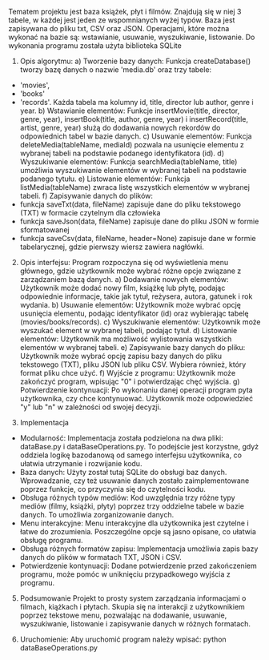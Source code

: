 Tematem projektu jest baza książek, płyt i filmów. 
Znajdują się w niej 3 tabele, w każdej jest jeden ze wspomnianych wyżej typów.
Baza jest zapisywana do pliku txt, CSV oraz JSON.
Operacjami, które można wykonać na bazie są: wstawianie, usuwanie, wyszukiwanie, listowanie.
Do wykonania programu została użyta biblioteka SQLite

1. Opis algorytmu:
a) Tworzenie bazy danych:
Funkcja createDatabase() tworzy bazę danych o nazwie 'media.db' oraz trzy tabele:
- 'movies', 
- 'books'
- 'records'. 
Każda tabela ma kolumny id, title, director lub author, genre i year.
b) Wstawianie elementów:
Funkcje insertMovie(title, director, genre, year), insertBook(title, author, genre, year)
i insertRecord(title, artist, genre, year) służą do dodawania nowych rekordów do odpowiednich tabel w bazie danych.
c) Usuwanie elementów:
Funkcja deleteMedia(tableName, mediaId) pozwala na usunięcie elementu z wybranej tabeli na podstawie podanego identyfikatora (id).
d) Wyszukiwanie elementów:
Funkcja searchMedia(tableName, title) umożliwia wyszukiwanie elementów w wybranej tabeli na podstawie podanego tytułu.
e) Listowanie elementów:
Funkcja listMedia(tableName) zwraca listę wszystkich elementów w wybranej tabeli.
f) Zapisywanie danych do plików:
- funkcja saveTxt(data, fileName) zapisuje dane do pliku tekstowego (TXT) w formacie czytelnym dla człowieka
- funkcja saveJson(data, fileName) zapisuje dane do pliku JSON w formie sformatowanej
- funkcja saveCsv(data, fileName, header=None) zapisuje dane w formie tabelarycznej, gdzie pierwszy wiersz zawiera nagłówki.

2. Opis interfejsu:
Program rozpoczyna się od wyświetlenia menu głównego, gdzie użytkownik może wybrać różne opcje związane z zarządzaniem 
bazą danych.
a) Dodawanie nowych elementów:
Użytkownik może dodać nowy film, książkę lub płytę, podając odpowiednie informacje, takie jak tytuł, reżysera, autora, 
gatunek i rok wydania.
b) Usuwanie elementów:
Użytkownik może wybrać opcję usunięcia elementu, podając identyfikator (id) oraz wybierając tabelę (movies/books/records).
c) Wyszukiwanie elementów:
Użytkownik może wyszukać element w wybranej tabeli, podając tytuł.
d) Listowanie elementów:
Użytkownik ma możliwość wylistowania wszystkich elementów w wybranej tabeli.
e) Zapisywanie bazy danych do pliku:
Użytkownik może wybrać opcję zapisu bazy danych do pliku tekstowego (TXT), pliku JSON lub pliku CSV. Wybiera również, 
który format pliku chce użyć.
f) Wyjście z programu:
Użytkownik może zakończyć program, wpisując "0" i potwierdzając chęć wyjścia.
g) Potwierdzenie kontynuacji:
Po wykonaniu danej operacji program pyta użytkownika, czy chce kontynuować. Użytkownik może odpowiedzieć "y" lub "n" 
w zależności od swojej decyzji.

3. Implementacja
- Modularność:
Implementacja została podzielona na dwa pliki: dataBase.py i dataBaseOperations.py. To podejście jest korzystne, 
gdyż oddziela logikę bazodanową od samego interfejsu użytkownika, co ułatwia utrzymanie i rozwijanie kodu.
- Baza danych:
Użyty został tutaj SQLite do obsługi baz danych.
Wprowadzanie, czy też usuwanie danych zostało zaimplementowane poprzez funkcje, co przyczynia się do czytelności kodu.
- Obsługa różnych typów mediów:
Kod uwzględnia trzy różne typy mediów (filmy, książki, płyty) poprzez trzy oddzielne tabele w bazie danych. 
To umożliwia zorganizowanie danych.
- Menu interakcyjne:
Menu interakcyjne dla użytkownika jest czytelne i łatwe do zrozumienia. Poszczególne opcje są jasno opisane, 
co ułatwia obsługę programu.
- Obsługa różnych formatów zapisu:
Implementacja umożliwia zapis bazy danych do plików w formatach TXT, JSON i CSV.
- Potwierdzenie kontynuacji:
Dodane potwierdzenie przed zakończeniem programu, może pomóc w uniknięciu przypadkowego wyjścia z programu.

5. Podsumowanie
Projekt to prosty system zarządzania informacjami o filmach, kiążkach i płytach. Skupia się na interakcji z użytkownikiem
poprzez tekstowe menu, pozwalając na dodawanie, usuwanie, wyszukiwanie, listowanie i zapisywanie danych w różnych formatach.

6. Uruchomienie: 
Aby uruchomić program należy wpisać: python dataBaseOperations.py
